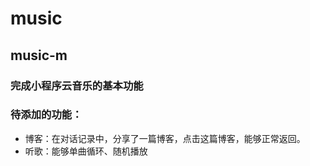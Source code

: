 # music
## music-m
### 完成小程序云音乐的基本功能
### 待添加的功能：
- 博客：在对话记录中，分享了一篇博客，点击这篇博客，能够正常返回。
- 听歌：能够单曲循环、随机播放
